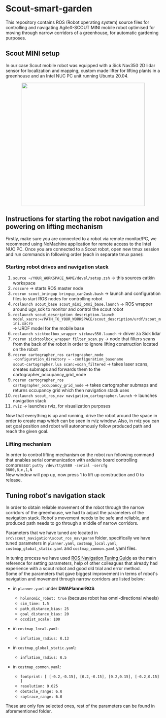 # Scout-smart-garden
This repository contains ROS (Robot operating system) source files for controlling and navigating AgileX-SCOUT MINI mobile robot optimised for moving through narrow corridors of a greenhouse, for automatic gardening purposes.
## Scout MINI setup
In our case Scout mobile robot was equipped with a Sick Nav350 2D lidar sensor for localization and mapping, custom made lifter for lifting plants in a greenhouse and an Intel NUC PC unit running Ubuntu 20.04.
<p align="center">
<img src= "https://user-images.githubusercontent.com/73703833/225953506-bf8014ba-863a-4a6a-a84f-9cd61af266ad.jpeg" width="400" height="400" align="center">
</p>

## Instructions for starting the robot navigation and powering on lifting mechanism
Firstly, make sure you are connected to a robot via remote monitor/PC, we recommend using NoMachine application for remote access to the Intel NUC PC.
Once you are connected to a Scout robot, open new tmux session and run commands in following order (each in separate tmux pane):


### Starting robot drives and navigation stack

1. <code>source ~/YOUR_WORKSPACE_NAME/devel/setup.zsh</code>  -> this sources catkin workspace
2. <code>roscore</code> -> starts ROS master node
3. <code>rosrun scout_bringup bringup_can2usb.bash</code> -> launch and configuration files to start ROS nodes for controlling robot
4. <code>roslaunch scout_base scout_mini_omni_base.launch</code> -> ROS wrapper around ugv_sdk to monitor and control the scout robot
5. <code>roslaunch scout_description description.launch model_xacro:=/PATH_TO_YOUR_WORKSPACE/scout_description/urdf/scout_mini.xacro </code> -> URDF model for the mobile base
6. <code>roslaunch sicktoolbox_wrapper sicknav350.launch</code> -> driver za Sick lidar
7. <code>rosrun sicktoolbox_wrapper filter_scan.py</code> -> node that filters scans from the back of the robot in order to ignore lifting construction located on the robot
8. <code>rosrun cartographer_ros cartographer_node -configuration_directory ~ -configuration_basename scout-cartographer.lua scan:=scan_filtered</code> -> takes laser scans, creates submaps and forwards them to the cartographer_occupancy_grid_node
9. <code>rosrun cartographer_ros cartographer_occupancy_grid_node</code> -> takes cartographer submaps and returns occupancy grid which then navigation stack uses
10. <code>roslaunch scout_ros_nav navigation_cartographer.launch</code> -> launches navigation stack
11. <code>rviz</code> -> launches rviz, for visualization purposes

Now that everything is up and running, drive the robot around the space in order to create map which can be seen in rviz window. Also, in rviz you can set goal position and robot will autonomously follow produced path and reach the given goal.

### Lifting mechanism
In order to control lifting mechanism on the robot run following command that enables serial communication with arduino board controlling compressor: 
<code>putty /dev/ttyUSB0 -serial -sercfg 9600,8,n,1,N</code> \
New window will pop up, now press 1 to lift up construction and 0 to release.

## Tuning robot's navigation stack
In order to obtain reliable movement of the robot through the narrow corridors of the greenhouse, we had to adjust the parameters of the navigation stack. Robot's movement needs to be safe and reliable, and produced path needs to go through a middle of narrow corridors.

Parameters that we have tuned are located in `src\scout_navigation\scout_ros_nav\param` folder, specifically we have tuned parameters in `planner.yaml`, `costmap_local.yaml`, `costmap_global_static.yaml` and `costmap_common.yaml` yaml files.

In tuning process we have used [ROS Navigation Tuning Guide](https://kaiyuzheng.me/documents/navguide.pdf) as the main reference for setting parameters, help of other colleagues that already had experience with a scout robot and good old trial and error method. \
Some of the parameters that gave biggest improvement in terms of robot's navigation and movement through narrow corridors are listed below:

- in `planner.yaml` under **DWAPlannerROS**: 
  - `holonomic_robot: true` (because robot has omni-directional wheels)
  - `sim_time: 1.5` 
  - `path_distance_bias: 25`
  - `goal_distance_bias: 20`
  - `occdist_scale: 100`
 
- in `costmap_local.yaml`:
  - `inflation_radius: 0.13`

- in `costmap_global_static.yaml`:
  - `inflation_radius: 0.5`

- in `costmap_common.yaml`:
  - `footprint: [ [-0.2,-0.15], [0.2,-0.15], [0.2,0.15], [-0.2,0.15] ]`
  - `resolution: 0.025`
  - `obstacle_range: 6.0`
  - `raytrace_range: 6.0`

These are only few selected ones, rest of the parameters can be found in aforementioned folder.
